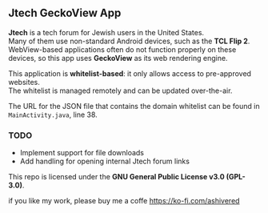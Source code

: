 ## Jtech GeckoView App

**Jtech** is a tech forum for Jewish users in the United States.  
Many of them use non-standard Android devices, such as the **TCL Flip 2**.  
WebView-based applications often do not function properly on these devices, so this app uses **GeckoView** as its web rendering engine.

This application is **whitelist-based**: it only allows access to pre-approved websites.  
The whitelist is managed remotely and can be updated over-the-air.

The URL for the JSON file that contains the domain whitelist can be found in  
`MainActivity.java`, line 38.

### TODO

- Implement support for file downloads  
- Add handling for opening internal Jtech forum links  

This repo is licensed under the **GNU General Public License v3.0 (GPL-3.0)**.



if you like my work, please buy me a coffe
https://ko-fi.com/ashivered

